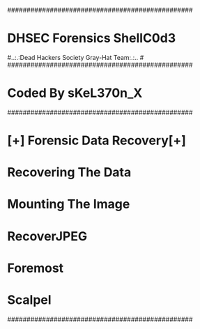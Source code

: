 ################################################
#           DHSEC Forensics ShellC0d3          #
#..:.:Dead Hackers Society Gray-Hat Team:.:..  #
################################################
#             Coded By sKeL370n_X              #
################################################
#         [+] Forensic Data Recovery[+]        #
#             Recovering The Data              #
#              Mounting The Image              #
#                 RecoverJPEG                  #
#                  Foremost                    #
#                   Scalpel                    #
################################################

